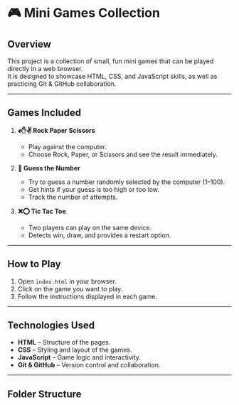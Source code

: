 # 🎮 Mini Games Collection

## Overview
This project is a collection of small, fun mini games that can be played directly in a web browser.  
It is designed to showcase HTML, CSS, and JavaScript skills, as well as practicing Git & GitHub collaboration.

---

## Games Included
1. **✊✋✌️ Rock Paper Scissors**  
   - Play against the computer.  
   - Choose Rock, Paper, or Scissors and see the result immediately.

2. **🔢 Guess the Number**  
   - Try to guess a number randomly selected by the computer (1–100).  
   - Get hints if your guess is too high or too low.  
   - Track the number of attempts.

3. **❌⭕ Tic Tac Toe**  
   - Two players can play on the same device.  
   - Detects win, draw, and provides a restart option.

---

## How to Play
1. Open `index.html` in your browser.  
2. Click on the game you want to play.  
3. Follow the instructions displayed in each game.

---

## Technologies Used
- **HTML** – Structure of the pages.  
- **CSS** – Styling and layout of the games.  
- **JavaScript** – Game logic and interactivity.  
- **Git & GitHub** – Version control and collaboration.

---

## Folder Structure
